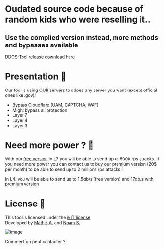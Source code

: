 <h1>Oudated source code because of random kids who were reselling it..</h1>
<h2>Use the complied version instead, more methods and bypasses available</h2>

[DDOS-Tool release download here](https://github.com/MatDvlp/DDoS-Tools/releases/tag/stable)

# Presentation 🍿
Our tool is using OUR servers to ddoes any server you want (except official ones like .gov)!
- Bypass Cloudflare (UAM, CAPTCHA, WAF)
- Might bypass all protection
- Layer 7
- Layer 4
- Layer 3

# Need more power ? 💎
With our [free version](https://github.com/MatDvlp/DDoS-Tools/releases/tag/stable) in L7 you will be able to send up to 500k rps attacks.
If you need more power you can contact us to buy our premium version (20$ per month) to be able to send up to 2 millions rps attacks !

In L4, you will be able to send up to 1.5gb/s (free version) and 17gb/s with premium version

# License 📝
This tool is licensed under the [MIT license]() <br>
Developed by [Mathis A.](https://github.com/matdvlp) and [Noam S.](https://nothing.fr/)<br>

![image](https://user-images.githubusercontent.com/64200318/235465169-bddadbf2-f991-48aa-bf99-dfde98ee5229.png)


Comment on peut contacter ?

